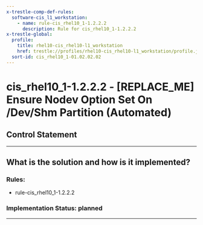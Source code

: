 ```yaml
---
x-trestle-comp-def-rules:
  software-cis_l1_workstation:
    - name: rule-cis_rhel10_1-1.2.2.2
      description: Rule for cis_rhel10_1-1.2.2.2
x-trestle-global:
  profile:
    title: rhel10-cis_rhel10-l1_workstation
    href: trestle://profiles/rhel10-cis_rhel10-l1_workstation/profile.json
  sort-id: cis_rhel10_1-01.02.02.02
---
```


# cis_rhel10_1-1.2.2.2 - \[REPLACE_ME\] Ensure Nodev Option Set On /Dev/Shm Partition (Automated)

## Control Statement

______________________________________________________________________

## What is the solution and how is it implemented?

<!-- For implementation status enter one of: implemented, partial, planned, alternative, not-applicable -->

<!-- Note that the list of rules under ### Rules: is read-only and changes will not be captured after assembly to JSON -->

<!-- Add control implementation description here for control: cis_rhel10_1-1.2.2.2 -->

### Rules:

  - rule-cis_rhel10_1-1.2.2.2

### Implementation Status: planned

______________________________________________________________________
